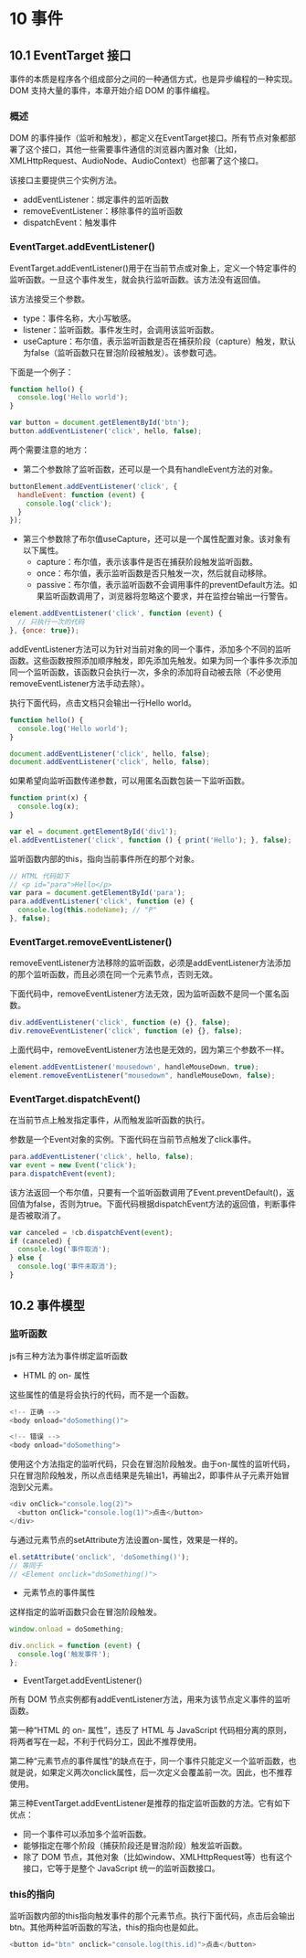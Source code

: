 # 10 事件

## 10.1 EventTarget 接口

事件的本质是程序各个组成部分之间的一种通信方式，也是异步编程的一种实现。DOM 支持大量的事件，本章开始介绍 DOM 的事件编程。

### 概述

DOM 的事件操作（监听和触发），都定义在EventTarget接口。所有节点对象都部署了这个接口，其他一些需要事件通信的浏览器内置对象（比如，XMLHttpRequest、AudioNode、AudioContext）也部署了这个接口。

该接口主要提供三个实例方法。

- addEventListener：绑定事件的监听函数
- removeEventListener：移除事件的监听函数
- dispatchEvent：触发事件

### EventTarget.addEventListener()

EventTarget.addEventListener()用于在当前节点或对象上，定义一个特定事件的监听函数。一旦这个事件发生，就会执行监听函数。该方法没有返回值。

该方法接受三个参数。

- type：事件名称，大小写敏感。
- listener：监听函数。事件发生时，会调用该监听函数。
- useCapture：布尔值，表示监听函数是否在捕获阶段（capture）触发，默认为false（监听函数只在冒泡阶段被触发）。该参数可选。

下面是一个例子：

```js
function hello() {
  console.log('Hello world');
}

var button = document.getElementById('btn');
button.addEventListener('click', hello, false);
```

两个需要注意的地方：

- 第二个参数除了监听函数，还可以是一个具有handleEvent方法的对象。

```js
buttonElement.addEventListener('click', {
  handleEvent: function (event) {
    console.log('click');
  }
});
```

- 第三个参数除了布尔值useCapture，还可以是一个属性配置对象。该对象有以下属性。
  - capture：布尔值，表示该事件是否在捕获阶段触发监听函数。
  - once：布尔值，表示监听函数是否只触发一次，然后就自动移除。
  - passive：布尔值，表示监听函数不会调用事件的preventDefault方法。如果监听函数调用了，浏览器将忽略这个要求，并在监控台输出一行警告。

```js
element.addEventListener('click', function (event) {
  // 只执行一次的代码
}, {once: true});
```

addEventListener方法可以为针对当前对象的同一个事件，添加多个不同的监听函数。这些函数按照添加顺序触发，即先添加先触发。如果为同一个事件多次添加同一个监听函数，该函数只会执行一次，多余的添加将自动被去除（不必使用removeEventListener方法手动去除）。

执行下面代码，点击文档只会输出一行Hello world。

```js
function hello() {
  console.log('Hello world');
}

document.addEventListener('click', hello, false);
document.addEventListener('click', hello, false);
```

如果希望向监听函数传递参数，可以用匿名函数包装一下监听函数。

```js
function print(x) {
  console.log(x);
}

var el = document.getElementById('div1');
el.addEventListener('click', function () { print('Hello'); }, false);
```

监听函数内部的this，指向当前事件所在的那个对象。

```js
// HTML 代码如下
// <p id="para">Hello</p>
var para = document.getElementById('para');
para.addEventListener('click', function (e) {
  console.log(this.nodeName); // "P"
}, false);
```

### EventTarget.removeEventListener()

removeEventListener方法移除的监听函数，必须是addEventListener方法添加的那个监听函数，而且必须在同一个元素节点，否则无效。

下面代码中，removeEventListener方法无效，因为监听函数不是同一个匿名函数。

```js
div.addEventListener('click', function (e) {}, false);
div.removeEventListener('click', function (e) {}, false);
```

上面代码中，removeEventListener方法也是无效的，因为第三个参数不一样。

```js
element.addEventListener('mousedown', handleMouseDown, true);
element.removeEventListener("mousedown", handleMouseDown, false);
```

### EventTarget.dispatchEvent()

在当前节点上触发指定事件，从而触发监听函数的执行。

参数是一个Event对象的实例。下面代码在当前节点触发了click事件。

```js
para.addEventListener('click', hello, false);
var event = new Event('click');
para.dispatchEvent(event);
```

该方法返回一个布尔值，只要有一个监听函数调用了Event.preventDefault()，返回值为false，否则为true。下面代码根据dispatchEvent方法的返回值，判断事件是否被取消了。

```js
var canceled = !cb.dispatchEvent(event);
if (canceled) {
  console.log('事件取消');
} else {
  console.log('事件未取消');
}
```

## 10.2 事件模型

### 监听函数

js有三种方法为事件绑定监听函数

- HTML 的 on- 属性

这些属性的值是将会执行的代码，而不是一个函数。

```js
<!-- 正确 -->
<body onload="doSomething()">

<!-- 错误 -->
<body onload="doSomething">
```

使用这个方法指定的监听代码，只会在冒泡阶段触发。由于on-属性的监听代码，只在冒泡阶段触发，所以点击结果是先输出1，再输出2，即事件从子元素开始冒泡到父元素。

```js
<div onClick="console.log(2)">
  <button onClick="console.log(1)">点击</button>
</div>
```

与通过元素节点的setAttribute方法设置on-属性，效果是一样的。

```js
el.setAttribute('onclick', 'doSomething()');
// 等同于
// <Element onclick="doSomething()">
```

- 元素节点的事件属性

这样指定的监听函数只会在冒泡阶段触发。

```js
window.onload = doSomething;

div.onclick = function (event) {
  console.log('触发事件');
};
```

- EventTarget.addEventListener()

所有 DOM 节点实例都有addEventListener方法，用来为该节点定义事件的监听函数。

第一种“HTML 的 on- 属性”，违反了 HTML 与 JavaScript 代码相分离的原则，将两者写在一起，不利于代码分工，因此不推荐使用。

第二种“元素节点的事件属性”的缺点在于，同一个事件只能定义一个监听函数，也就是说，如果定义两次onclick属性，后一次定义会覆盖前一次。因此，也不推荐使用。

第三种EventTarget.addEventListener是推荐的指定监听函数的方法。它有如下优点：

- 同一个事件可以添加多个监听函数。
- 能够指定在哪个阶段（捕获阶段还是冒泡阶段）触发监听函数。
- 除了 DOM 节点，其他对象（比如window、XMLHttpRequest等）也有这个接口，它等于是整个 JavaScript 统一的监听函数接口。

### this的指向

监听函数内部的this指向触发事件的那个元素节点。执行下面代码，点击后会输出btn。其他两种监听函数的写法，this的指向也是如此。

```js
<button id="btn" onclick="console.log(this.id)">点击</button>
```
